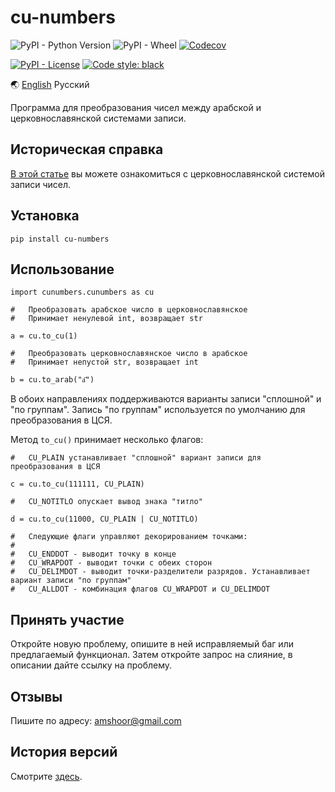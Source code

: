 # cu-numbers

![PyPI - Python Version](https://img.shields.io/pypi/pyversions/cu-numbers) ![PyPI - Wheel](https://img.shields.io/pypi/wheel/cu-numbers) [![Codecov](https://img.shields.io/codecov/c/github/endrain/cu-numbers)](https://app.codecov.io/gh/endrain/cu-numbers)

[![PyPI - License](https://img.shields.io/pypi/l/cu-numbers)](./LICENSE.ru) [![Code style: black](https://img.shields.io/badge/code%20style-black-000000.svg)](https://github.com/psf/black)

🌏 [English](./README.md) Русский

Программа для преобразования чисел между арабской и церковнославянской системами записи.

## Историческая справка

[В этой статье](./INTRODUCTION.ru.md) вы можете ознакомиться с церковнославянской системой записи чисел.

## Установка

	pip install cu-numbers

## Использование

	import cunumbers.cunumbers as cu

	#   Преобразовать арабское число в церковнославянское
	#   Принимает ненулевой int, возвращает str

	a = cu.to_cu(1)
	
	#   Преобразовать церковнославянское число в арабское
	#   Принимает непустой str, возвращает int

	b = cu.to_arab("а҃")

В обоих направлениях поддерживаются варианты записи "сплошной" и "по группам". Запись "по группам" используется по умолчанию для преобразования в ЦСЯ.

Метод `to_cu()` принимает несколько флагов:

	#   CU_PLAIN устанавливает "сплошной" вариант записи для преобразования в ЦСЯ

	c = cu.to_cu(111111, CU_PLAIN)
	
	#   CU_NOTITLO опускает вывод знака "титло"

	d = cu.to_cu(11000, CU_PLAIN | CU_NOTITLO)

	#   Следующие флаги управляют декорированием точками:
	#
	#   CU_ENDDOT - выводит точку в конце
	#   CU_WRAPDOT - выводит точки с обеих сторон
	#   CU_DELIMDOT - выводит точки-разделители разрядов. Устанавливает вариант записи "по группам"
	#   CU_ALLDOT - комбинация флагов CU_WRAPDOT и CU_DELIMDOT


## Принять участие

Откройте новую проблему, опишите в ней исправляемый баг или предлагаемый функционал. Затем откройте запрос на слияние, в описании дайте ссылку на проблему.

## Отзывы

Пишите по адресу: amshoor@gmail.com

## История версий

Смотрите [здесь](./CHANGELOG.ru.md).
